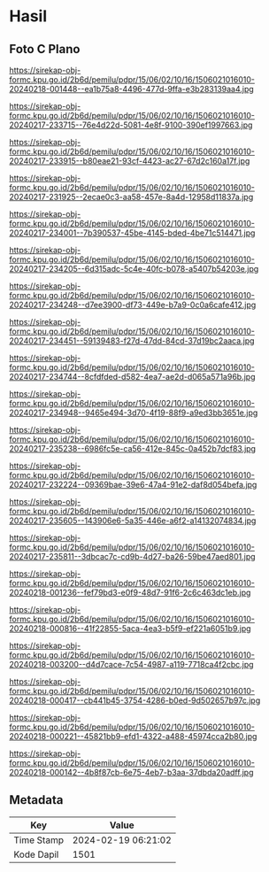 # Hasil

## Foto C Plano

https://sirekap-obj-formc.kpu.go.id/2b6d/pemilu/pdpr/15/06/02/10/16/1506021016010-20240218-001448--ea1b75a8-4496-477d-9ffa-e3b283139aa4.jpg

https://sirekap-obj-formc.kpu.go.id/2b6d/pemilu/pdpr/15/06/02/10/16/1506021016010-20240217-233715--76e4d22d-5081-4e8f-9100-390ef1997663.jpg

https://sirekap-obj-formc.kpu.go.id/2b6d/pemilu/pdpr/15/06/02/10/16/1506021016010-20240217-233915--b80eae21-93cf-4423-ac27-67d2c160a17f.jpg

https://sirekap-obj-formc.kpu.go.id/2b6d/pemilu/pdpr/15/06/02/10/16/1506021016010-20240217-231925--2ecae0c3-aa58-457e-8a4d-12958d11837a.jpg

https://sirekap-obj-formc.kpu.go.id/2b6d/pemilu/pdpr/15/06/02/10/16/1506021016010-20240217-234001--7b390537-45be-4145-bded-4be71c514471.jpg

https://sirekap-obj-formc.kpu.go.id/2b6d/pemilu/pdpr/15/06/02/10/16/1506021016010-20240217-234205--6d315adc-5c4e-40fc-b078-a5407b54203e.jpg

https://sirekap-obj-formc.kpu.go.id/2b6d/pemilu/pdpr/15/06/02/10/16/1506021016010-20240217-234248--d7ee3900-df73-449e-b7a9-0c0a6cafe412.jpg

https://sirekap-obj-formc.kpu.go.id/2b6d/pemilu/pdpr/15/06/02/10/16/1506021016010-20240217-234451--59139483-f27d-47dd-84cd-37d19bc2aaca.jpg

https://sirekap-obj-formc.kpu.go.id/2b6d/pemilu/pdpr/15/06/02/10/16/1506021016010-20240217-234744--8cfdfded-d582-4ea7-ae2d-d065a571a96b.jpg

https://sirekap-obj-formc.kpu.go.id/2b6d/pemilu/pdpr/15/06/02/10/16/1506021016010-20240217-234948--9465e494-3d70-4f19-88f9-a9ed3bb3651e.jpg

https://sirekap-obj-formc.kpu.go.id/2b6d/pemilu/pdpr/15/06/02/10/16/1506021016010-20240217-235238--6986fc5e-ca56-412e-845c-0a452b7dcf83.jpg

https://sirekap-obj-formc.kpu.go.id/2b6d/pemilu/pdpr/15/06/02/10/16/1506021016010-20240217-232224--09369bae-39e6-47a4-91e2-daf8d054befa.jpg

https://sirekap-obj-formc.kpu.go.id/2b6d/pemilu/pdpr/15/06/02/10/16/1506021016010-20240217-235605--143906e6-5a35-446e-a6f2-a14132074834.jpg

https://sirekap-obj-formc.kpu.go.id/2b6d/pemilu/pdpr/15/06/02/10/16/1506021016010-20240217-235811--3dbcac7c-cd9b-4d27-ba26-59be47aed801.jpg

https://sirekap-obj-formc.kpu.go.id/2b6d/pemilu/pdpr/15/06/02/10/16/1506021016010-20240218-001236--fef79bd3-e0f9-48d7-91f6-2c6c463dc1eb.jpg

https://sirekap-obj-formc.kpu.go.id/2b6d/pemilu/pdpr/15/06/02/10/16/1506021016010-20240218-000816--41f22855-5aca-4ea3-b5f9-ef221a6051b9.jpg

https://sirekap-obj-formc.kpu.go.id/2b6d/pemilu/pdpr/15/06/02/10/16/1506021016010-20240218-003200--d4d7cace-7c54-4987-a119-7718ca4f2cbc.jpg

https://sirekap-obj-formc.kpu.go.id/2b6d/pemilu/pdpr/15/06/02/10/16/1506021016010-20240218-000417--cb441b45-3754-4286-b0ed-9d502657b97c.jpg

https://sirekap-obj-formc.kpu.go.id/2b6d/pemilu/pdpr/15/06/02/10/16/1506021016010-20240218-000221--45821bb9-efd1-4322-a488-45974cca2b80.jpg

https://sirekap-obj-formc.kpu.go.id/2b6d/pemilu/pdpr/15/06/02/10/16/1506021016010-20240218-000142--4b8f87cb-6e75-4eb7-b3aa-37dbda20adff.jpg


## Metadata

| Key        | Value               |
| ---------- | ------------------- |
| Time Stamp | 2024-02-19 06:21:02 |
| Kode Dapil | 1501                |



